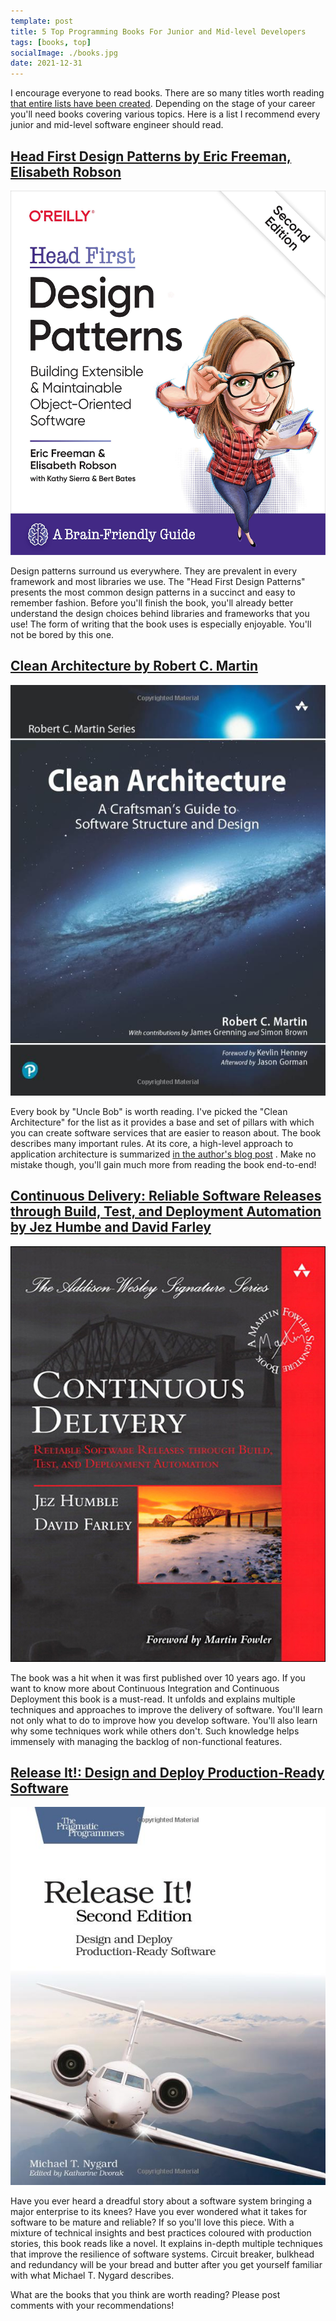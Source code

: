 ```yaml
---
template: post 
title: 5 Top Programming Books For Junior and Mid-level Developers 
tags: [books, top]
socialImage: ./books.jpg 
date: 2021-12-31 
---
```


I encourage everyone to read books. There are so many titles worth
reading [that entire lists have been created](https://github.com/EbookFoundation/free-programming-books). Depending on the stage of your career you'll need books covering various topics. Here is a list I
recommend every junior and mid-level software engineer should read.

## [Head First Design Patterns by Eric Freeman, Elisabeth Robson](https://www.amazon.pl/Head-First-Design-Patterns-Object-Oriented/dp/149207800X)

![head first design patterns cover](./head-first.jpeg)

Design patterns surround us everywhere. They are prevalent in every framework and most libraries we
use. The "Head First Design Patterns" presents the most common design patterns in a succinct and easy to
remember fashion. Before you'll finish the book, you'll already better understand the design choices
behind libraries and frameworks that you use!
The form of writing that the book uses is especially enjoyable. You'll not be bored by
this one.

## [Clean Architecture by Robert C. Martin](https://www.amazon.com/Clean-Architecture-Craftsmans-Software-Structure/dp/0134494164)

![clean architecture cover](./clean.jpg)

Every book by "Uncle Bob" is worth reading. I've picked the "Clean Architecture" for the list as it
provides a base and set of pillars with which you can create software services that are easier to
reason about. The book describes many important rules. At its core, a high-level approach to
application architecture is
summarized [in the author's blog post](https://blog.cleancoder.com/uncle-bob/2012/08/13/the-clean-architecture.html)
. Make no mistake though, you'll gain much more from reading the book end-to-end!

## [Continuous Delivery: Reliable Software Releases through Build, Test, and Deployment Automation by Jez Humbe and David Farley ](https://www.amazon.com/Continuous-Delivery-Deployment-Automation-Addison-Wesley/dp/0321601912)

![continuous delivery cover](./cicd.jpeg)

The book was a hit when it was first published over 10 years ago. If you want to know more about
Continuous Integration and Continuous Deployment this book is a must-read. It unfolds and explains
multiple techniques and approaches to improve the delivery of software. You'll learn not only what to do
to improve how you develop software. You'll also learn why some techniques work while others don't.
Such knowledge helps immensely with managing the backlog of non-functional features.

## [Release It!: Design and Deploy Production-Ready Software](https://www.amazon.com/Release-Design-Deploy-Production-Ready-Software/dp/1680502395)

![release it cover](./releaseit.jpg)

Have you ever heard a dreadful story about a software system bringing a major enterprise to its knees?
Have you ever wondered what it takes for software to be mature and reliable? If so you'll love
this piece. With a mixture of technical insights and best practices coloured with production stories,
this book reads like a novel. It explains in-depth multiple techniques that improve the resilience of
software systems. Circuit breaker, bulkhead and redundancy will be your bread and butter after you
get yourself familiar with what Michael T. Nygard describes.

What are the books that you think are worth reading? Please post comments with your recommendations!
